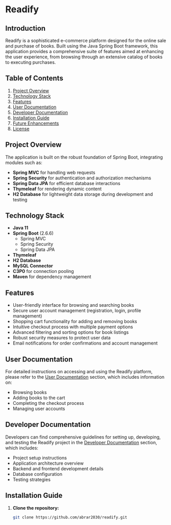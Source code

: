 # Readify

## Introduction

Readify is a sophisticated e-commerce platform designed for the online sale and purchase of books. Built using the Java Spring Boot framework, this application provides a comprehensive suite of features aimed at enhancing the user experience, from browsing through an extensive catalog of books to executing purchases.

## Table of Contents

1. [Project Overview](#project-overview)
2. [Technology Stack](#technology-stack)
3. [Features](#features)
4. [User Documentation](#user-documentation)
5. [Developer Documentation](#developer-documentation)
6. [Installation Guide](#installation-guide)
7. [Future Enhancements](#future-enhancements)
8. [License](#license)

## Project Overview

The application is built on the robust foundation of Spring Boot, integrating modules such as:
- **Spring MVC** for handling web requests
- **Spring Security** for authentication and authorization mechanisms
- **Spring Data JPA** for efficient database interactions
- **Thymeleaf** for rendering dynamic content
- **H2 Database** for lightweight data storage during development and testing

## Technology Stack

- **Java 11**
- **Spring Boot** (2.6.6)
    - Spring MVC
    - Spring Security
    - Spring Data JPA
- **Thymeleaf**
- **H2 Database**
- **MySQL Connector**
- **C3P0** for connection pooling
- **Maven** for dependency management

## Features

- User-friendly interface for browsing and searching books
- Secure user account management (registration, login, profile management)
- Shopping cart functionality for adding and removing books
- Intuitive checkout process with multiple payment options
- Advanced filtering and sorting options for book listings
- Robust security measures to protect user data
- Email notifications for order confirmations and account management

## User Documentation

For detailed instructions on accessing and using the Readify platform, please refer to the [User Documentation](#user-documentation) section, which includes information on:

- Browsing books
- Adding books to the cart
- Completing the checkout process
- Managing user accounts

## Developer Documentation

Developers can find comprehensive guidelines for setting up, developing, and testing the Readify project in the [Developer Documentation](#developer-documentation) section, which includes:

- Project setup instructions
- Application architecture overview
- Backend and frontend development details
- Database configuration
- Testing strategies

## Installation Guide

1. **Clone the repository:**

   ```bash
   git clone https://github.com/abrar2030/readify.git
